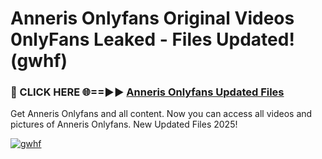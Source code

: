 # Anneris Onlyfans Original Videos 0nlyFans Leaked - Files Updated! (gwhf)

<h3>🔴 CLICK HERE 🌐==►► <a href="https://tinyurl.com/2m67pmp6" rel="nofollow">Anneris Onlyfans Updated Files</a></h3>

Get Anneris Onlyfans and all content. Now you can access all videos and pictures of Anneris Onlyfans. New Updated Files 2025!

[![gwhf](https://i.imgur.com/H4QAA4z.gif)](https://tinyurl.com/2m67pmp6)